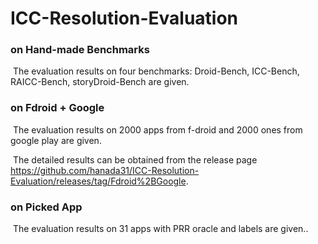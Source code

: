# ICC-Resolution-Evaluation

### on Hand-made Benchmarks

​	The evaluation results on four benchmarks: Droid-Bench, ICC-Bench, RAICC-Bench, storyDroid-Bench are given.

### on Fdroid + Google

​	The evaluation results on 2000 apps from f-droid and 2000 ones from google play are given. 

​	The detailed results can be obtained from the release page https://github.com/hanada31/ICC-Resolution-Evaluation/releases/tag/Fdroid%2BGoogle.

### on Picked App

​	The evaluation results on 31 apps with PRR oracle and labels are given..